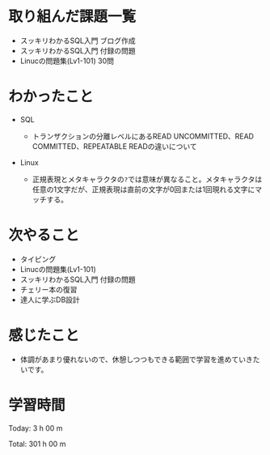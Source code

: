 # 取り組んだ課題一覧
- スッキリわかるSQL入門 ブログ作成
- スッキリわかるSQL入門 付録の問題 
- Linucの問題集(Lv1-101) 30問

# わかったこと
- SQL
    - トランザクションの分離レベルにあるREAD UNCOMMITTED、READ COMMITTED、REPEATABLE READの違いについて

- Linux
    - 正規表現とメタキャラクタの`?`では意味が異なること。メタキャラクタは任意の1文字だが、正規表現は直前の文字が0回または1回現れる文字にマッチする。

# 次やること
- タイピング
- Linucの問題集(Lv1-101)
- スッキリわかるSQL入門 付録の問題
- チェリー本の復習
- 達人に学ぶDB設計

# 感じたこと
- 体調があまり優れないので、休憩しつつもできる範囲で学習を進めていきたいです。 

# 学習時間
Today: 3 h 00 m

Total: 301 h 00 m





































